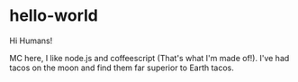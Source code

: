 # hello-world

Hi Humans!

MC here, I like node.js and coffeescript (That's what I'm made of!).
I've had tacos on the moon and find them far superior to Earth tacos.
